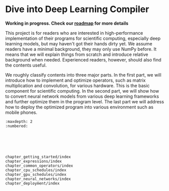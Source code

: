 Dive into Deep Learning Compiler
================================

**Working in progress. Check our [roadmap](https://docs.google.com/document/d/14Bgo9TgczROlqcTinS5-Y4hyig-ae0Rm8uIFQl9OAEA/edit?usp=sharing) for more details**

This project is for readers who are interested in high-performance
implementation of their programs for scientific computing, especially deep
learning models, but may haven't got their hands dirty yet. We assume
readers have a minimal background, they may only use NumPy before. It means that
we will explain things from scratch and introduce relative background when needed. Experienced
readers, however, should also find the contents useful.

We roughly classify contents into three major parts. In the first part, we will
introduce how to implement and optimize operators, such as matrix multiplication
and convolution, for various hardware. This is the basic component for
scientific computing. In the second part, we will show how to convert neural
network models from various deep learning frameworks and further optimize them
in the program level. The last part we will address how to deploy the optimized
program into various environment such as mobile phones.


```toc
:maxdepth: 2
:numbered:






chapter_getting_started/index
chapter_expressions/index
chapter_common_operators/index
chapter_cpu_schedules/index
chapter_gpu_schedules/index
chapter_neural_networks/index
chapter_deployment/index
```
